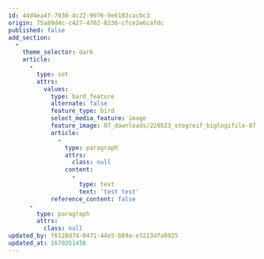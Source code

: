 ```yaml
---
id: 44d4ea4f-7030-4c22-9976-9e6182cacbc3
origin: 75a89d4c-c427-4702-8236-cfce2e6cafdc
published: false
add_section:
  -
    theme_selector: dark
    article:
      -
        type: set
        attrs:
          values:
            type: bard_feature
            alternate: false
            feature_type: bird
            select_media_feature: image
            feature_image: 07_downloads/220523_stegreif_biglogifile-07.png
            article:
              -
                type: paragraph
                attrs:
                  class: null
                content:
                  -
                    type: text
                    text: 'test test'
            reference_content: false
      -
        type: paragraph
        attrs:
          class: null
updated_by: f6128d7d-0471-44e5-b89a-e3213d7a0925
updated_at: 1670351456
---
```

